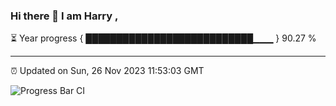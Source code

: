 ### Hi there 👋 I am Harry , 

⏳ Year progress { ███████████████████████████▁▁▁ } 90.27 %

---

⏰ Updated on Sun, 26 Nov 2023 11:53:03 GMT

![Progress Bar CI](https://github.com/duykhang68/duykhang68/workflows/Progress%20Bar%20CI/badge.svg)
